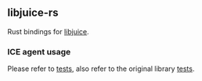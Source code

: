 ## libjuice-rs

Rust bindings for [libjuice](https://github.com/paullouisageneau/libjuice).

### ICE agent usage
Please refer to [tests](https://github.com/VollmondT/juice-rs/blob/main/tests/connectivity.rs), 
also refer to the original library [tests](https://github.com/paullouisageneau/libjuice/blob/master/test/connectivity.c).
